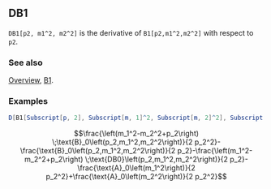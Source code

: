 ## DB1

`DB1[p2, m1^2, m2^2]` is the derivative of `B1[p2,m1^2,m2^2]` with respect to `p2`.

### See also

[Overview](Extra/FeynCalc.md), [B1](B1.md).

### Examples

```mathematica
D[B1[Subscript[p, 2], Subscript[m, 1]^2, Subscript[m, 2]^2], Subscript[p, 2]]
```

$$\frac{\left(m_1^2-m_2^2+p_2\right) \;\text{B}_0\left(p_2,m_1^2,m_2^2\right)}{2 p_2^2}-\frac{\text{B}_0\left(p_2,m_1^2,m_2^2\right)}{2 p_2}-\frac{\left(m_1^2-m_2^2+p_2\right) \;\text{DB0}\left(p_2,m_1^2,m_2^2\right)}{2 p_2}-\frac{\text{A}_0\left(m_1^2\right)}{2 p_2^2}+\frac{\text{A}_0\left(m_2^2\right)}{2 p_2^2}$$